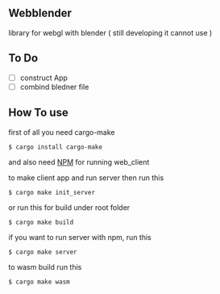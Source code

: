 ## Webblender

library for webgl with blender
( still developing it cannot use )

## To Do

- [ ] construct App
- [ ] combind bledner file

## How To use

first of all you need cargo-make

    $ cargo install cargo-make

and also need [NPM](https://www.npmjs.com/get-npm) for running web_client

to make client app and run server then run this

    $ cargo make init_server

or run this for build under root folder

    $ cargo make build

if you want to run server with npm, run this

    $ cargo make server

to wasm build run this

    $ cargo make wasm
